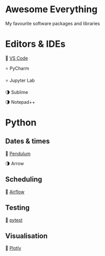 # Awesome Everything

My favourite software packages and libraries

# Editors & IDEs

:1st_place_medal: [VS Code](https://code.visualstudio.com/)

:star: PyCharm 

:star: Jupyter Lab

:last_quarter_moon: Sublime

:last_quarter_moon: Notepad++

# Python

## Dates & times

:1st_place_medal: [Pendulum](https://pendulum.eustace.io/)

:last_quarter_moon: Arrow

## Scheduling

:1st_place_medal: [Airflow](https://airflow.apache.org/)

## Testing

:1st_place_medal: [pytest](https://docs.pytest.org/)

## Visualisation

:1st_place_medal: [Plotly](https://plotly.com/python/)
